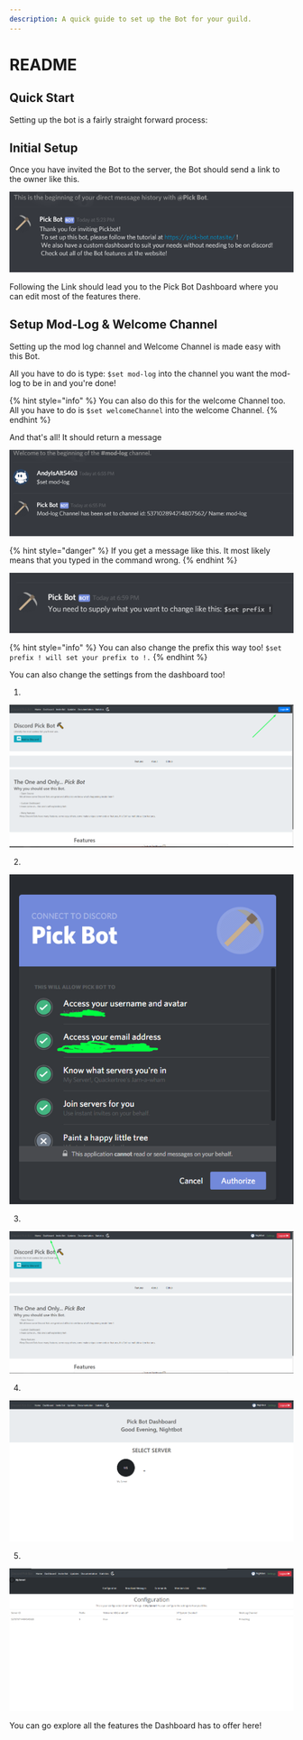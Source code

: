 ```yaml
---
description: A quick guide to set up the Bot for your guild.
---
```


# README

## Quick Start

Setting up the bot is a fairly straight forward process:

## Initial Setup

Once you have invited the Bot to the server, the Bot should send a link to the owner like this.

![](../.gitbook/assets/screenshot_3.png)

Following the Link should lead you to the Pick Bot Dashboard where you can edit most of the features there. 

## Setup Mod-Log & Welcome Channel

Setting up the mod log channel and Welcome Channel is made easy with this Bot. 

All you have to do is type: `$set mod-log` into the channel you want the mod-log to be in and you're done!

{% hint style="info" %}
You can also do this for the welcome Channel too. All you have to do is `$set welcomeChannel` into the welcome Channel.
{% endhint %}

And that's all! It should return a message 

![](../.gitbook/assets/screenshot_1.png)

{% hint style="danger" %}
If you get a message like this. It most likely means that you typed in the command wrong.
{% endhint %}

![Not Good.](../.gitbook/assets/screenshot_0.png)

{% hint style="info" %}
You can also change the prefix this way too! `$set prefix ! will set your prefix to !.`
{% endhint %}

You can also change the settings from the dashboard too!

1. 
![Click on Login.](../.gitbook/assets/image%20%2820%29.png)

2. 

![Clicking Authorize will bring you to the next Page.](../.gitbook/assets/image%20%2810%29.png)

3. 

![Click on Dashboard. Now it shouldn&apos;t be grayed out because we&apos;re logged in.](../.gitbook/assets/image%20%2818%29.png)

4. 

![Find Your Server. Or Click the \`+\` to invite the Bot to one.](../.gitbook/assets/image%20%2816%29.png)

5. 

![and now you&apos;re in! ](../.gitbook/assets/image%20%2811%29.png)

You can go explore all the features the Dashboard has to offer here!

